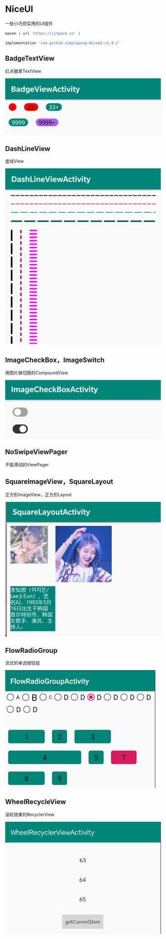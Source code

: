 # NiceUI

一些小巧但实用的UI组件

```groovy
maven { url 'https://jitpack.io' }
```

```groovy
implementation 'com.github.simplepeng:NiceUI:v1.0.2'
```

## BadgeTextView

红点徽章TextView

![](imgs/img_badge_tv.png)

## DashLineView

虚线View

![](imgs/img_dash_line_view.png)

## ImageCheckBox，ImageSwitch

用图片做切换的CompoundView

![](imgs/img_image_check_box.png)

## NoSwipeViewPager

不能滑动的ViewPager

## SquareImageView，SquareLayout

正方形ImageView，正方形Layout

![](imgs/img_square_layout.png)

## FlowRadioGroup

流式的单选按钮组

![](imgs/img_flow_radio_group.png)

## WheelRecycleView

滚轮效果的RecyclerView

![](imgs/img_wheel_recycler_view.png)
